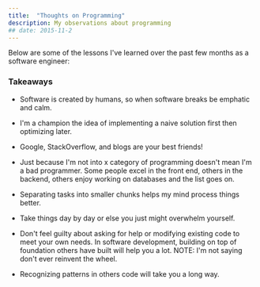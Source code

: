 ```yaml
---
title:  "Thoughts on Programming"
description: My observations about programming
## date: 2015-11-2
---
```


Below are some of the lessons I've learned over the past few months as a software engineer:

### Takeaways
- Software is created by humans, so when software breaks be emphatic and calm.

- I'm a champion the idea of implementing a naive solution first then optimizing later.
- Google, StackOverflow, and blogs are your best friends!
- Just because I'm not into x category of programming doesn't mean I'm a bad programmer. Some people excel in the front end, others in the backend, others enjoy working on databases and the list goes on.
- Separating tasks into smaller chunks helps my mind process things better.
- Take things day by day or else you just might overwhelm yourself.
- Don't feel guilty about asking for help or modifying existing code to meet your own needs. In software development, building on top of foundation others have built will help you a lot. NOTE: I'm not saying don't ever reinvent the wheel.
- Recognizing patterns in others code will take you a long way.
